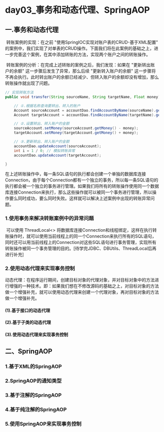 # day03_事务和动态代理、SpringAOP



## 一.事务和动态代理

​	转账案例的实现：在之前 "使用SpringIOC实现对账户表的CRUD-基于XML配置" 的案例中，我们实现了对单表的CRUD操作。下面我们将在此案例的基础之上，进一步完善这个案例，在其中添加转账的方法，实现两个账户之间的转账操作。

​	转账案例的分析：在完成上述转账的案例之后，我们发现：如果在 "更新转出账户的余额" 这一步骤后发生了异常，那么后续 "更新转入账户的余额" 这一步骤将不再会执行。此时转出账户的余额已经减少、但转入账户的余额却没有增加，那么转账操作就出现了问题。

```java
// 实现转账方法
public void transfer(String sourceName, String targetName, Float money) {

    // ①.根据名称查询要转出、转入的账户
    Account sourceAccount = accountDao.findAccountByName(sourceName).get(0);
    Account targetAccount = accountDao.findAccountByName(targetName).get(0);

    // ②.设置转出、转入账户的金额
    sourceAccount.setMoney(sourceAccount.getMoney() - money);
    targetAccount.setMoney(targetAccount.getMoney() + money);

    // ③.更新转出、转入账户的金额
    accountDao.updateAccount(sourceAccount);
    int i = 1 / 0; // 模拟转账异常
    accountDao.updateAccount(targetAccount);

}
```

​	在上述转账操作中，每一条SQL语句的执行都会创建一个单独的数据库连接Connection，由于每个Connection都有一个独立的事务，所以每一条SQL语句的执行都会被一个独立的事务进行管理。如果我们将所有的转账操作使用同一个数据库连接Connection来执行，那么这些操作就可以被同一个事务进行管理，所以操作要么同时成功，要么同时失败。这样就可以解决上述案例中出现的转账异常问题。



### 1.使用事务来解决转账案例中的异常问题

​	可以使用 ThreadLocal<> 将数据库连接Connection和线程绑定，这样在执行转账操作时，就可以使用当前线程上的同一个Connection来执行所有的SQL语句，同时还可以用当前线程上的Connection对这些SQL语句进行事务管理，实现所有转账操作被同一个事务管理的目的。[待学完JDBC、DBUtils、ThreadLocal后再进行补充]

### 2.使用动态代理来实现事务控制

​	动态代理：在程序运行期间，创建目标对象的代理对象，并对目标对象中的方法进行增强的一种技术。即：如果我们想在不修改源码的基础之上，对目标对象的方法做一个增强补充，就可以使用动态代理来创建一个代理对象，再对目标对象的方法做一个增强补充。

#### (1).基于接口的动态代理

#### (2).基于子类的动态代理

#### (3).使用动态代理来实现事务控制



## 二、SpringAOP

### 1.基于XML的SpringAOP

### 2.SpringAOP的通知类型

### 3.基于注解的SpringAOP

### 4.基于纯注解的SpringAOP

### 5.使用SpringAOP来实现事务控制
